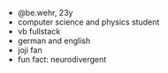 -  @be.wehr, 23y 
-  computer science and physics student 
-  vb fullstack
-  german and english
-  joji fan
-  fun fact: neurodivergent

<!---
bWehr/bWehr is a ✨ special ✨ repository because its `README.md` (this file) appears on your GitHub profile.
You can click the Preview link to take a look at your changes.
--->
